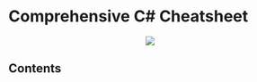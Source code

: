 # Comprehensive C# Cheatsheet
<p align="center">
  <img src="images/csharp1.png">
</p>

## Contents
